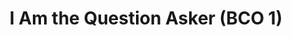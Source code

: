 ---
title: "I Am the Question Asker (BCO 1)"
episode: 5
podcast: "Polity Matters"
release_date: 2023-10-03
audio: https://overcast.fm/+BCgXLRevM4
youtube: 
tags:
- BCO-1 
- Polity-Matters
---
